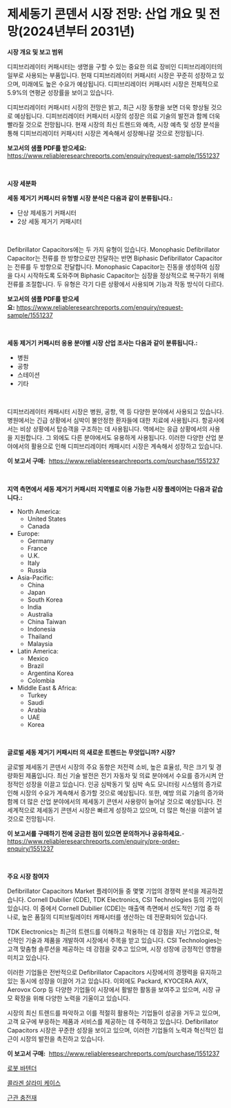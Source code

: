 <p><h1>제세동기 콘덴서 시장 전망: 산업 개요 및 전망(2024년부터 2031년)</h1></p><p><strong>시장 개요 및 보고 범위</strong></p>
<p><p>디피브리레이터 커패시터는 생명을 구할 수 있는 중요한 의료 장비인 디피브리레이터의 일부로 사용되는 부품입니다. 현재 디피브리레이터 커패시터 시장은 꾸준히 성장하고 있으며, 미래에도 높은 수요가 예상됩니다. 디피브리레이터 커패시터 시장은 전체적으로 5.9%의 연평균 성장률을 보이고 있습니다.</p><p>디피브리레이터 커패시터 시장의 전망은 밝고, 최근 시장 동향을 보면 더욱 향상될 것으로 예상됩니다. 디피브리레이터 커패시터 시장의 성장은 의료 기술의 발전과 함께 더욱 빨라질 것으로 전망됩니다. 현재 시장의 최신 트렌드와 예측, 시장 예측 및 성장 분석을 통해 디피브리레이터 커패시터 시장은 계속해서 성장해나갈 것으로 전망됩니다.</p></p>
<p><strong>보고서의 샘플 PDF를 받으세요:</strong> <a href="https://www.reliableresearchreports.com/enquiry/request-sample/1551237">https://www.reliableresearchreports.com/enquiry/request-sample/1551237</a></p>
<p>&nbsp;</p>
<p><strong>시장 세분화</strong></p>
<p><strong>세동 제거기 커패시터 유형별 시장 분석은 다음과 같이 분류됩니다.:</strong></p>
<p><ul><li>단상 제세동기 커패시터</li><li>2상 세동 제거기 커패시터</li></ul></p>
<p>&nbsp;</p>
<p><p>Defibrillator Capacitors에는 두 가지 유형이 있습니다. Monophasic Defibrillator Capacitor는 전류를 한 방향으로만 전달하는 반면 Biphasic Defibrillator Capacitor는 전류를 두 방향으로 전달합니다. Monophasic Capacitor는 진동을 생성하여 심장을 다시 시작하도록 도와주며 Biphasic Capacitor는 심장을 정상적으로 복구하기 위해 전류를 조절합니다. 두 유형은 각기 다른 상황에서 사용되며 기능과 작동 방식이 다르다.</p></p>
<p><strong>보고서의 샘플 PDF를 받으세요:</strong>&nbsp;<a href="https://www.reliableresearchreports.com/enquiry/request-sample/1551237">https://www.reliableresearchreports.com/enquiry/request-sample/1551237</a></p>
<p>&nbsp;</p>
<p><strong> 세동 제거기 커패시터 응용 분야별 시장 산업 조사는 다음과 같이 분류됩니다.:</strong></p>
<p><ul><li>병원</li><li>공항</li><li>스테이션</li><li>기타</li></ul></p>
<p>&nbsp;</p>
<p><p>디피브리레이터 캐패시터 시장은 병원, 공항, 역 등 다양한 분야에서 사용되고 있습니다. 병원에서는 긴급 상황에서 심박이 불안정한 환자들에 대한 치료에 사용됩니다. 항공사에서는 비상 상황에서 탑승객을 구조하는 데 사용됩니다. 역에서는 응급 상황에서의 사용을 지원합니다. 그 외에도 다른 분야에서도 유용하게 사용됩니다. 이러한 다양한 산업 분야에서의 활용으로 인해 디피브리레이터 캐패시터 시장은 계속해서 성장하고 있습니다.</p></p>
<p><strong>이 보고서 구매:</strong>&nbsp; <a href="https://www.reliableresearchreports.com/purchase/1551237">https://www.reliableresearchreports.com/purchase/1551237</a></p>
<p>&nbsp;</p>
<p><strong>지역 측면에서 세동 제거기 커패시터 지역별로 이용 가능한 시장 플레이어는 다음과 같습니다.:</strong></p>
<p><ul>
    <li>
        North America:
        <ul>
            <li>United States</li>
            <li>Canada</li>
        </ul>
    </li>
    <li>
        Europe:
        <ul>
            <li>Germany</li>
            <li>France</li>
            <li>U.K.</li>
            <li>Italy</li>
            <li>Russia</li>
        </ul>
    </li>
    <li>
        Asia-Pacific:
        <ul>
            <li>China</li>
            <li>Japan</li>
            <li>South Korea</li>
            <li>India</li>
            <li>Australia</li>
            <li>China Taiwan</li>
            <li>Indonesia</li>
            <li>Thailand</li>
            <li>Malaysia</li>
        </ul>
    </li>
    <li>
        Latin America:
        <ul>
            <li>Mexico</li>
            <li>Brazil</li>
            <li>Argentina Korea</li>
            <li>Colombia</li>
        </ul>
    </li>
    <li>
        Middle East & Africa:
        <ul>
            <li>Turkey</li>
            <li>Saudi</li>
            <li>Arabia</li>
            <li>UAE</li>
            <li>Korea</li>
        </ul>
    </li>
    </ul></p>
<p>&nbsp;</p>
<p><strong>글로벌 세동 제거기 커패시터 의 새로운 트렌드는 무엇입니까? 시장?</strong></p>
<p><p>글로벌 제세동기 콘덴서 시장의 주요 동향은 저전력 소비, 높은 효율성, 작은 크기 및 경량화된 제품입니다. 최신 기술 발전은 전기 자동차 및 의료 분야에서 수요를 증가시켜 안정적인 성장을 이끌고 있습니다. 인공 심박동기 및 심박 속도 모니터링 시스템의 증가로 인해 시장의 수요가 계속해서 증가할 것으로 예상됩니다. 또한, 예방 의료 기술의 증가와 함께 더 많은 산업 분야에서의 제세동기 콘덴서 사용량이 늘어날 것으로 예상됩니다. 전 세계적으로 제세동기 콘덴서 시장은 빠르게 성장하고 있으며, 더 많은 혁신을 이끌어 낼 것으로 전망됩니다.</p></p>
<p><strong>이 보고서를 구매하기 전에 궁금한 점이 있으면 문의하거나 공유하세요.</strong>- <a href="https://www.reliableresearchreports.com/enquiry/pre-order-enquiry/1551237">https://www.reliableresearchreports.com/enquiry/pre-order-enquiry/1551237</a></p>
<p>&nbsp;</p>
<p><strong>주요 시장 참여자</strong></p>
<p><p>Defibrillator Capacitors Market 플레이어들 중 몇몇 기업의 경쟁력 분석을 제공하겠습니다. Cornell Dubilier (CDE), TDK Electronics, CSI Technologies 등의 기업이 있습니다. 이 중에서 Cornell Dubilier (CDE)는 매출액 측면에서 선도적인 기업 중 하나로, 높은 품질의 디피브릴레이터 캐패시터를 생산하는 데 전문화되어 있습니다. </p><p>TDK Electronics는 최근의 트렌드를 이해하고 적용하는 데 강점을 지닌 기업으로, 혁신적인 기술과 제품을 개발하여 시장에서 주목을 받고 있습니다. CSI Technologies는 고객 맞춤형 솔루션을 제공하는 데 강점을 갖추고 있으며, 시장 성장에 긍정적인 영향을 미치고 있습니다.</p><p>이러한 기업들은 전반적으로 Defibrillator Capacitors 시장에서의 경쟁력을 유지하고 있는 동시에 성장을 이끌어 가고 있습니다. 이외에도 Packard, KYOCERA AVX, Aerovox Corp 등 다양한 기업들이 시장에서 활발한 활동을 보여주고 있으며, 시장 규모 확장을 위해 다양한 노력을 기울이고 있습니다.</p><p>시장의 최신 트렌드를 파악하고 이를 적절히 활용하는 기업들이 성공을 거두고 있으며, 고객 요구에 부응하는 제품과 서비스를 제공하는 데 주력하고 있습니다. Defibrillator Capacitors 시장은 꾸준한 성장을 보이고 있으며, 이러한 기업들의 노력과 혁신적인 접근이 시장의 발전을 촉진하고 있습니다.</p></p>
<p><strong>이 보고서 구매:</strong>&nbsp;&nbsp;<a href="https://www.reliableresearchreports.com/purchase/1551237">https://www.reliableresearchreports.com/purchase/1551237</a></p>
<p><p><a href="https://github.com/Penelolack456456/Market-Research-Report-List-1/blob/main/53122086713.md">로봇 바텐더</a></p><p><a href="https://github.com/darrellockm3ytan895656/Market-Research-Report-List-1/blob/main/82008616714.md">콜라겐 살라미 케이스</a></p><p><a href="https://github.com/oajzkywllm460/Market-Research-Report-List-1/blob/main/83560106715.md">근관 충전재</a></p></p>
